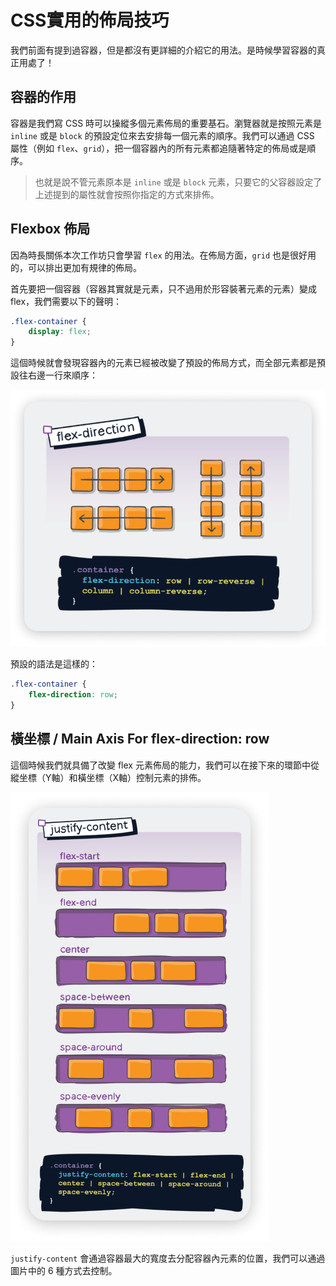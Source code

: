# CSS實用的佈局技巧

我們前面有提到過容器，但是都沒有更詳細的介紹它的用法。是時候學習容器的真正用處了！

## 容器的作用

容器是我們寫 CSS 時可以操縱多個元素佈局的重要基石。瀏覽器就是按照元素是 `inline` 或是 `block` 的預設定位來去安排每一個元素的順序。我們可以通過 CSS 屬性（例如 `flex`、`grid`），把一個容器內的所有元素都追隨著特定的佈局或是順序。

> 也就是說不管元素原本是 `inline` 或是 `block` 元素，只要它的父容器設定了上述提到的屬性就會按照你指定的方式來排佈。

## Flexbox 佈局

因為時長關係本次工作坊只會學習 `flex` 的用法。在佈局方面，`grid` 也是很好用的，可以排出更加有規律的佈局。

首先要把一個容器（容器其實就是元素，只不過用於形容裝著元素的元素）變成 flex，我們需要以下的聲明：

```css
.flex-container {
    display: flex;
}
```

這個時候就會發現容器內的元素已經被改變了預設的佈局方式，而全部元素都是預設往右邊一行來順序：

![flex-direction](./resources/flex-direction.png)

預設的語法是這樣的：

```css
.flex-container {
    flex-direction: row;
}
```

## 橫坐標 / Main Axis For flex-direction: row

這個時候我們就具備了改變 flex 元素佈局的能力，我們可以在接下來的環節中從縱坐標（Y軸）和橫坐標（X軸）控制元素的排佈。

![justify-content](./resources/justify-content.png)

`justify-content` 會通過容器最大的寬度去分配容器內元素的位置，我們可以通過圖片中的 6 種方式去控制。